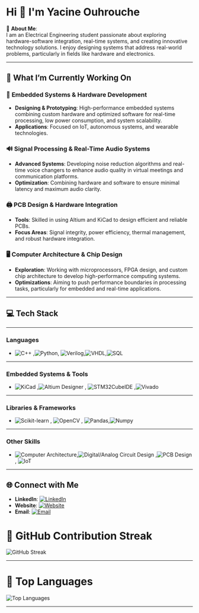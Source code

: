 # Hi 👋 I'm Yacine Ouhrouche

💫 **About Me**:  
I am an Electrical Engineering student passionate about exploring hardware-software integration, real-time systems, and creating innovative technology solutions. I enjoy designing systems that address real-world problems, particularly in fields like hardware and electronics. 

---
## 🚀 What I’m Currently Working On  

### 🔧 **Embedded Systems & Hardware Development**
- **Designing & Prototyping**: High-performance embedded systems combining custom hardware and optimized software for real-time processing, low power consumption, and system scalability.  
- **Applications**: Focused on IoT, autonomous systems, and wearable technologies.

### 🔊 **Signal Processing & Real-Time Audio Systems**
- **Advanced Systems**: Developing noise reduction algorithms and real-time voice changers to enhance audio quality in virtual meetings and communication platforms.  
- **Optimization**: Combining hardware and software to ensure minimal latency and maximum audio clarity.

### 🖨️ **PCB Design & Hardware Integration**
- **Tools**: Skilled in using Altium and KiCad to design efficient and reliable PCBs.  
- **Focus Areas**: Signal integrity, power efficiency, thermal management, and robust hardware integration.

### 🖥️ **Computer Architecture & Chip Design**
- **Exploration**: Working with microprocessors, FPGA design, and custom chip architecture to develop high-performance computing systems.  
- **Optimizations**: Aiming to push performance boundaries in processing tasks, particularly for embedded and real-time applications.

---

## 💻 **Tech Stack**  
---
### **Languages**  
- ![C++](https://img.shields.io/badge/-C%2B%2B-00599C?style=flat&logo=c%2B%2B&logoColor=white) ,![Python](https://img.shields.io/badge/-Python-3776AB?style=flat&logo=python&logoColor=white), ![Verilog](https://img.shields.io/badge/-Verilog-000000?style=flat&logo=verilog&logoColor=white),![VHDL](https://img.shields.io/badge/-VHDL-000000?style=flat&logo=vhdl&logoColor=white),![SQL](https://img.shields.io/badge/-SQL-4479A1?style=flat&logo=postgresql&logoColor=white)  
---
### **Embedded Systems & Tools**  
- ![KiCad](https://img.shields.io/badge/-KiCad-15648C?style=flat&logo=kicad&logoColor=white) ,![Altium Designer](https://img.shields.io/badge/-Altium_Designer-009FDA?style=flat&logo=altium&logoColor=white) , ![STM32CubeIDE](https://img.shields.io/badge/-STM32CubeIDE-006A8E?style=flat&logo=stm32&logoColor=white) ,![Vivado](https://img.shields.io/badge/-Vivado-003B5C?style=flat&logo=xilinx&logoColor=white)  
---
### **Libraries & Frameworks**  
- ![Scikit-learn](https://img.shields.io/badge/-Scikit-learn-F7931E?style=flat&logo=scikit-learn&logoColor=white) , ![OpenCV](https://img.shields.io/badge/-OpenCV-5C3EE8?style=flat&logo=opencv&logoColor=white)
, ![Pandas](https://img.shields.io/badge/-Pandas-5C3EE8?style=flat&logo=opencv&logoColor=white),![Numpy](https://img.shields.io/badge/-Numpy-5C3EE8?style=flat&logo=opencv&logoColor=white)  
---
### **Other Skills**  
-  ![Computer Architecture](https://img.shields.io/badge/-Computer_architecture-009C3D?style=flat&logo=altium&logoColor=white),![Digital/Analog Circuit Design](https://img.shields.io/badge/-Digital/Analog_Circuit_Design-009C3D?style=flat&logo=altium&logoColor=white) ,![PCB Design](https://img.shields.io/badge/-PCB_Design-009C3D?style=flat&logo=altium&logoColor=white), ![IoT](https://img.shields.io/badge/-IoT-25D366?style=flat&logo=internet-explorer&logoColor=white)



---
## 🌐 **Connect with Me**  

- **LinkedIn**: [![LinkedIn](https://img.shields.io/badge/LinkedIn-0077B5?style=flat&logo=linkedin&logoColor=white)](https://www.linkedin.com/in/yacine-ouhrouche/)
- **Website**: [![Website](https://img.shields.io/badge/Website-000000?style=flat&logo=github&logoColor=white)](https://yacineouhrouche.com/)
- **Email**: [![Email](https://img.shields.io/badge/Email-EA4335?style=flat&logo=gmail&logoColor=white)](mailto:yacine.ouhrouche04@hotmail.com)





# 💯 GitHub Contribution Streak

![GitHub Streak](https://streak-stats.demolab.com?user=YacineOuhrouche&theme=radical)

---

# 🚀 Top Languages

![Top Languages](https://github-readme-stats.vercel.app/api/top-langs/?username=YacineOuhrouche&layout=compact&theme=radical)

---



